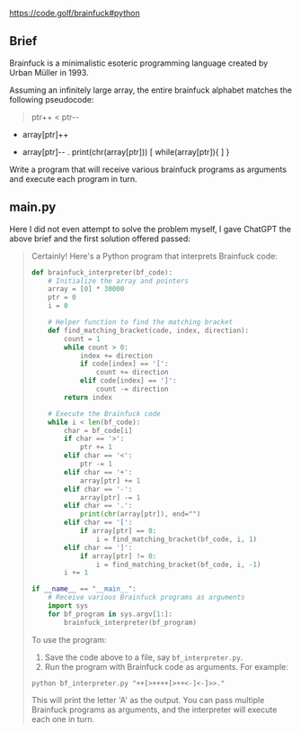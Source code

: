 https://code.golf/brainfuck#python

## Brief

Brainfuck is a minimalistic esoteric programming language created by Urban Müller in 1993.

Assuming an infinitely large array, the entire brainfuck alphabet matches the following pseudocode:

>	ptr++
<	ptr--
+	array[ptr]++
-	array[ptr]--
.	print(chr(array[ptr]))
[	while(array[ptr]){
]	}

Write a program that will receive various brainfuck programs as arguments and execute each program in turn.

## main.py

Here I did not even attempt to solve the problem myself, I gave ChatGPT the above brief and the first solution offered passed:

> Certainly! Here's a Python program that interprets Brainfuck code:
> 
> ```python
> def brainfuck_interpreter(bf_code):
>     # Initialize the array and pointers
>     array = [0] * 30000
>     ptr = 0
>     i = 0
> 
>     # Helper function to find the matching bracket
>     def find_matching_bracket(code, index, direction):
>         count = 1
>         while count > 0:
>             index += direction
>             if code[index] == '[':
>                 count += direction
>             elif code[index] == ']':
>                 count -= direction
>         return index
> 
>     # Execute the Brainfuck code
>     while i < len(bf_code):
>         char = bf_code[i]
>         if char == '>':
>             ptr += 1
>         elif char == '<':
>             ptr -= 1
>         elif char == '+':
>             array[ptr] += 1
>         elif char == '-':
>             array[ptr] -= 1
>         elif char == '.':
>             print(chr(array[ptr]), end="")
>         elif char == '[':
>             if array[ptr] == 0:
>                 i = find_matching_bracket(bf_code, i, 1)
>         elif char == ']':
>             if array[ptr] != 0:
>                 i = find_matching_bracket(bf_code, i, -1)
>         i += 1
> 
> if __name__ == "__main__":
>     # Receive various Brainfuck programs as arguments
>     import sys
>     for bf_program in sys.argv[1:]:
>         brainfuck_interpreter(bf_program)
> ```
> 
> To use the program:
> 
> 1. Save the code above to a file, say `bf_interpreter.py`.
> 2. Run the program with Brainfuck code as arguments. For example:
> ```
> python bf_interpreter.py "++[>++++[>++<-]<-]>>."
> ```
> 
> This will print the letter 'A' as the output. You can pass multiple Brainfuck programs as arguments, and the interpreter will execute each one in turn.